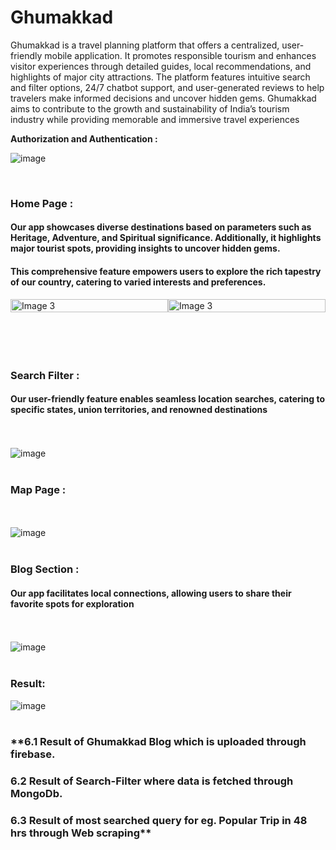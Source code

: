 # Ghumakkad
Ghumakkad is a travel planning platform that offers a centralized, user-friendly mobile application. It promotes responsible tourism and enhances visitor experiences through detailed guides, local recommendations, and highlights of major city attractions. The platform features intuitive search and filter options, 24/7 chatbot support, and user-generated reviews to help travelers make informed decisions and uncover hidden gems. Ghumakkad aims to contribute to the growth and sustainability of India’s tourism industry while providing memorable and immersive travel experiences

**Authorization and Authentication :**
<br>

![image](https://github.com/user-attachments/assets/b5dca68d-8880-4f13-bcfe-bdedf8f99476)

<br>

### **Home Page :** 
#### Our app showcases diverse destinations based on parameters such as Heritage, Adventure, and Spiritual significance. Additionally, it highlights major tourist spots, providing insights to uncover hidden gems. 
#### This comprehensive feature empowers users to explore the rich tapestry of our country, catering to varied interests and preferences.

<div style="display: flex;">
<img src="https://github.com/user-attachments/assets/87a4838e-7098-430a-84c5-62a6286164c3" alt="Image 3" style="width: 100%;">
  <br>
<img src="https://github.com/user-attachments/assets/a4f80f73-5890-43f8-b604-df0f06d83106" alt="Image 3" style="width: 100%;">
</div>
<br><br>




<br>
<br>

### **Search Filter :** 
#### Our user-friendly feature enables seamless location searches, catering to specific states, union territories, and renowned destinations
<br><br>
![image](https://github.com/user-attachments/assets/ff479fc9-3518-41d8-b751-19bcf89df402)
<br><br>

### **Map Page :**
<br><br>
![image](https://github.com/user-attachments/assets/13556eee-ef3d-4b9a-a73f-dfcd5bdd7b78)
<br><br>
### **Blog Section :** 
#### Our app facilitates local connections, allowing users to share their favorite spots for exploration
<br><br>
![image](https://github.com/user-attachments/assets/34becc16-1c65-4c8d-9179-16a07c4b15f9)
<br><br>

### **Result:**
![image](https://github.com/user-attachments/assets/ce806cc9-b142-42a1-a720-68e94ff2139d)
<br><br>

### **6.1 Result of Ghumakkad Blog which is uploaded through firebase.<br>
### 6.2 Result of Search-Filter where data is fetched through MongoDb.<br>
### 6.3 Result of most searched query for eg. Popular Trip in 48 hrs through Web scraping**





